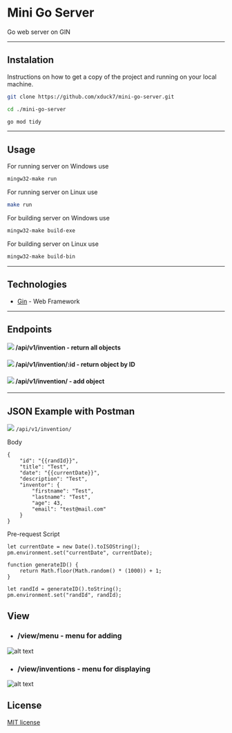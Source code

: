 # Mini Go Server
Go web server on GIN

---
## Instalation

Instructions on how to get a copy of the project and running on your local machine.

```bash
git clone https://github.com/xduck7/mini-go-server.git
```

```bash
cd ./mini-go-server
```

```bash
go mod tidy
```
---
## Usage

For running server on Windows use

```bash
mingw32-make run
```
For running server on Linux use

```bash
make run
``` 

For building server on Windows use
```bash
mingw32-make build-exe
``` 
For building server on Linux use
```bash
mingw32-make build-bin
``` 
---
## Technologies


* [Gin](https://github.com/gin-gonic/gin/) - Web Framework

---


## Endpoints
#### [![](https://img.shields.io/badge/-GET-mediumgreen?style=flat&logo=GET&logoColor=white)]()  /api/v1/invention - return all objects
#### [![](https://img.shields.io/badge/-GET-mediumgreen?style=flat&logo=GET&logoColor=white)]()  /api/v1/invention/:id - return object by ID
#### [![](https://img.shields.io/badge/-POST-orange?style=flat&logo=GET&logoColor=white)]()  /api/v1/invention/ - add object

---
## JSON Example with Postman
 [![](https://img.shields.io/badge/-POST-orange?style=flat&logo=GET&logoColor=white)]() ```/api/v1/invention/```
 
 Body
```
{
    "id": "{{randId}}",
    "title": "Test",
    "date": "{{currentDate}}",
    "description": "Test",
    "inventor": {
        "firstname": "Test",
        "lastname": "Test",
        "age": 43,
        "email": "test@mail.com"
    }
}
```
Pre-request Script
```
let currentDate = new Date().toISOString();
pm.environment.set("currentDate", currentDate);

function generateID() {
    return Math.floor(Math.random() * (1000)) + 1;
}

let randId = generateID().toString();
pm.environment.set("randId", randId);

```
## View

* ### /view/menu - menu for adding

![alt text](https://i.imgur.com/bcm17mK.png)

* ### /view/inventions - menu for displaying 

![alt text](https://i.imgur.com/hp3oyVL.png)

## License
[MIT license](https://choosealicense.com/licenses/mit/)
